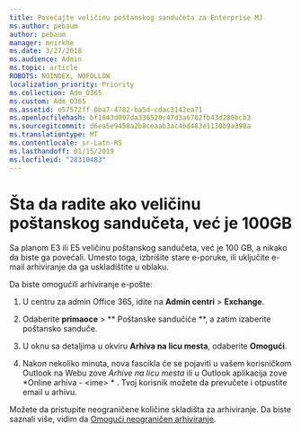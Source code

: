 ```yaml
---
title: Povećajte veličinu poštanskog sandučeta za Enterprise MJ
ms.author: pebaum
author: pebaum
manager: mnirkhe
ms.date: 3/27/2018
ms.audience: Admin
ms.topic: article
ROBOTS: NOINDEX, NOFOLLOW
localization_priority: Priority
ms.collection: Adm_O365
ms.custom: Adm_O365
ms.assetid: e57572ff-0ba7-4782-ba5d-cdac3142ea71
ms.openlocfilehash: bf1843d007da336520c47d3a6782fb43d280bcb3
ms.sourcegitcommit: d6ea5e9458a2b8ceaab3ac4bd483e1130b9a398a
ms.translationtype: MT
ms.contentlocale: sr-Latn-RS
ms.lasthandoff: 01/15/2019
ms.locfileid: "28310483"
---
```

# <a name="what-to-do-if-your-mailbox-size-is-already-100gb"></a>Šta da radite ako veličinu poštanskog sandučeta, već je 100GB

Sa planom E3 ili E5 veličinu poštanskog sandučeta, već je 100 GB, a nikako da biste ga povećali. Umesto toga, izbrišite stare e-poruke, ili uključite e-mail arhiviranje da ga uskladištite u oblaku. 
  
Da biste omogućili arhiviranje e-pošte:
  
1. U centru za admin Office 365, idite na **Admin centri** \> **Exchange**. 
    
2. Odaberite **primaoce** \> ** Poštanske sandučiće **, a zatim izaberite poštansko sanduče. 
    
3. U oknu sa detaljima u okviru **Arhiva na licu mesta**, odaberite **Omogući**. 
    
4. Nakon nekoliko minuta, nova fascikla će se pojaviti u vašem korisničkom Outlook na Webu zove *Arhive na licu mesta* ili u Outlook aplikacija zove *Online arhiva - \<ime\> * . Tvoj korisnik možete da prevučete i otpustite email u arhivu. 
    
Možete da pristupite neograničene količine skladišta za arhiviranje. Da biste saznali više, vidim da [Omogući neograničen arhiviranje](https://support.office.com/en-us/article/enable-unlimited-archiving-in-office-365-admin-help-e2a789f2-9962-4960-9fd4-a00aa063559e).
  

